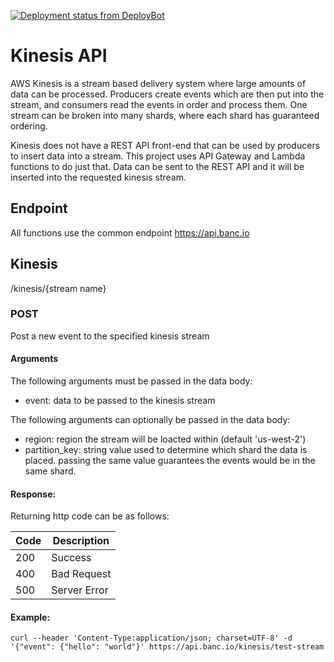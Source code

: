 [![Deployment status from DeployBot](https://bluz.deploybot.com/badge/34534836024090/117253.svg)](http://deploybot.com)

Kinesis API
==========
AWS Kinesis is a stream based delivery system where large amounts of data can be processed. Producers create events
which are then put into the stream, and consumers read the events in order and process them. One stream can be broken
into many shards, where each shard has guaranteed ordering.

Kinesis does not have a REST API front-end that can be used by producers to insert data into a stream. This project uses
API Gateway and Lambda functions to do just that. Data can be sent to the REST API and it will be inserted into the
requested kinesis stream.

## Endpoint
All functions use the common endpoint https://api.banc.io

## Kinesis
/kinesis/{stream name}

### POST
Post a new event to the specified kinesis stream

#### Arguments

The following arguments must be passed in the data body:
- event: data to be passed to the kinesis stream

The following arguments can optionally be passed in the data body:
- region: region the stream will be loacted within (default 'us-west-2')
- partition_key: string value used to determine which shard the data is placed. passing the same value guarantees the
events would be in the same shard.

#### Response:
Returning http code can be as follows:

Code | Description 
--- | --- 
200| Success
400| Bad Request
500| Server Error

#### Example:
```
curl --header 'Content-Type:application/json; charset=UTF-8' -d '{"event": {"hello": "world"}' https://api.banc.io/kinesis/test-stream
```
